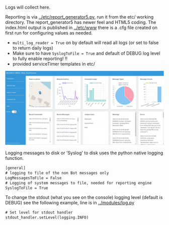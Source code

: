 Logs will collect here.

Reporting is via [../etc/report_generator5.py](../etc/report_generator5.py), run it from the etc/ working directory. The report_generator5 has newer feel and HTML5 coding. The index.html output is published in [../etc/www](../etc/www) there is a .cfg file created on first run for configuring values as needed.
 - `multi_log_reader = True` on by default will read all logs (or set to false to return daily logs)
 - Make sure to have `SyslogToFile = True` and default of DEBUG log level to fully enable reporting! ‼️
 - provided serviceTimer templates in etc/

![reportView](../etc/reporting.jpg)

Logging messages to disk or 'Syslog' to disk uses the python native logging function.
```
[general]
# logging to file of the non Bot messages only
LogMessagesToFile = False
# Logging of system messages to file, needed for reporting engine
SyslogToFile = True
```

To change the stdout (what you see on the console) logging level (default is DEBUG) see the following example, line is in [../modules/log.py](../modules/log.py)

```
# Set level for stdout handler
stdout_handler.setLevel(logging.INFO)
```